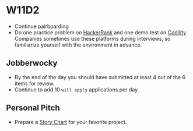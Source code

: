 # W11D2
* Continue pairboarding
* Do one practice problem on [HackerRank][HackerRank] and one demo test on [Codility][Codility].  Companies sometimes use these platforms during interviews, so familiarize yourself with the environment in advance.
 
## Jobberwocky
* By the end of the day you should have submitted at least 4 out of the 6 items for review.
* Continue to add 10 `will apply` applications per day.

## Personal Pitch
* Prepare a [Story Chart][story-chart] for your favorite project.

[HackerRank]: https://www.hackerrank.com/
[Codility]: https://codility.com/
[story-chart]: https://docs.google.com/spreadsheets/d/1Gsip6LNvvVgu9Yp5hVm9i9fGl9DaNTFuYdJLWNY04Bs/edit


